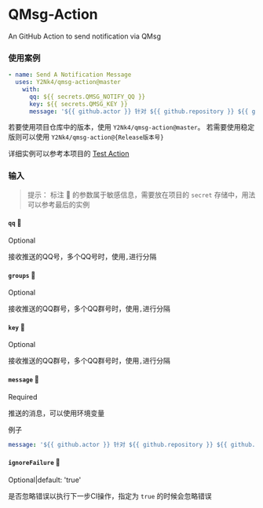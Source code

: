 # QMsg-Action
An GitHub Action to send notification via QMsg

### 使用案例
```yaml
- name: Send A Notification Message
  uses: Y2Nk4/qmsg-action@master
    with:
      qq: ${{ secrets.QMSG_NOTIFY_QQ }}
      key: ${{ secrets.QMSG_KEY }}
      message: '${{ github.actor }} 针对 ${{ github.repository }} ${{ github.ref }} 的提交 ${{ github.sha }} (${{ github.event.head_commit.message }}) 的 ${{ github.workflow }} 任务部署完成'
```

若要使用项目仓库中的版本，使用 `Y2Nk4/qmsg-action@master`。
若需要使用稳定版则可以使用 `Y2Nk4/qmsg-action@{Release版本号}`

详细实例可以参考本项目的 [Test Action](.github/workflows/test.yml)

### 输入
> 提示： 标注 🔐 的参数属于敏感信息，需要放在项目的 `secret` 存储中，用法可以参考最后的实例

#### `qq` 🔐
Optional

接收推送的QQ号，多个QQ号时，使用`,`进行分隔

#### `groups` 🔐
Optional

接收推送的QQ群号，多个QQ群号时，使用`,`进行分隔

#### `key` 🔐
Optional

接收推送的QQ群号，多个QQ群号时，使用`,`进行分隔

#### `message` 🔐
Required

推送的消息，可以使用环境变量

例子
```yaml
message: '${{ github.actor }} 针对 ${{ github.repository }} ${{ github.ref }} 的提交 ${{ github.sha }} (${{ github.event.head_commit.message }}) 的 ${{ github.workflow }} 任务部署完成'
```

#### `ignoreFailure` 🔐
Optional|default: 'true'

是否忽略错误以执行下一步CI操作，指定为 `true` 的时候会忽略错误


